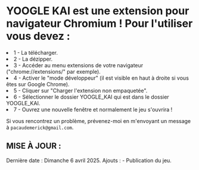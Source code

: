 <h1>YOOGLE KAI est une extension pour navigateur Chromium ! Pour l'utiliser vous devez :</h1>
<li>1 - La télécharger.</li>
<li>2 - La dézipper.</li>
<li>3 - Accéder au menu extensions de votre navigateur ("chrome://extensions/" par exemple).</li>
<li>4 - Activer le "mode développeur" (il est visible en haut à droite si vous êtes sur Google Chrome).</li>
<li>5 - Cliquer sur "Charger l'extension non empaquetée".</li>
<li>6 - Sélectionner le dossier YOOGLE_KAI qui est dans le dossier YOOGLE_KAI.</li>
<li>7 - Ouvrez une nouvelle fenêtre et normalement le jeu s'ouvrira !</li>

Si vous rencontrez un problème, prévenez-moi en m'envoyant un message à `pacaudemerick@gmail.com`.

<h2>MISE À JOUR :</h2>
Dernière date : Dimanche 6 avril 2025.
Ajouts :
- Publication du jeu.
